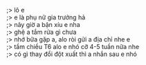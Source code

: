 ;> lô e<br>
;> e là phụ nữ gia trưởng hả<br>
;> nãy giờ a bận xíu e nha<br>
;> ghệ a tắm rửa gì chưa<br>
;> nhớ bữa gặp a, alo ròi gửi a địa chỉ nhe e<br>
;> tầm chiều T6 alo e nhó cỡ  4-5 tuần nữa nhe<br>
;> có gì thay đổi đột xuất thì a nhắn sau e nhó
